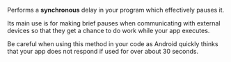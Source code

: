 Performs a **synchronous** delay in your program which effectively pauses it.

Its main use is for making brief pauses when communicating with external devices so that they get a chance to do work while your app executes.

Be careful when using this method in your code as Android quickly thinks that your app does not respond if used for over about 30 seconds.
